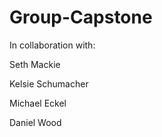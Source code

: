 # Group-Capstone
In collaboration with:

Seth Mackie

Kelsie Schumacher

Michael Eckel

Daniel Wood
